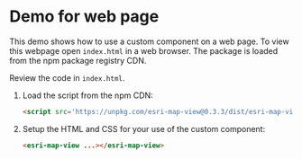# Demo for web page

This demo shows how to use a custom component on a web page. To view this webpage open `index.html` in a web browser. The package is loaded from the npm package registry CDN.

Review the code in `index.html`.

1. Load the script from the npm CDN:

   ```html
   <script src='https://unpkg.com/esri-map-view@0.3.3/dist/esri-map-view.js'></script>
   ```

2. Setup the HTML and CSS for your use of the custom component:

   ```html
   <esri-map-view ...></esri-map-view>
   ```
